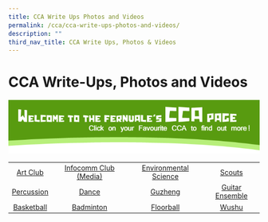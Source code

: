 ```yaml
---
title: CCA Write Ups Photos and Videos
permalink: /cca/cca-write-ups-photos-and-videos/
description: ""
third_nav_title: CCA Write Ups, Photos & Videos
---
```

# CCA Write-Ups, Photos and Videos

![](/images/Cca/CCA-Hdr.png)

|                 |                       |                         |                     |
|:---------------:|:---------------------:|:-----------------------:|:-------------------:|
|   <a href="/cca/CCA-Write-Ups-Photos-and-Videos/art-club/" target="_blank">Art Club</a>      | <a href="/cca/CCA-Write-Ups-Photos-and-Videos/infocomm-club-media/" target="_blank">Infocomm Club (Media)</a>  |  <a href="/cca/CCA-Write-Ups-Photos-and-Videos/environmental-science/" target="_blank">Environmental Science</a> |    <a href="/cca/CCA-Write-Ups-Photos-and-Videos/scouts/" target="_blank">Scouts</a> <br>     |
|  <a href="/cca/CCA-Write-Ups-Photos-and-Videos/percussion/" target="_blank">Percussion </a>    |    <a href="/cca/CCA-Write-Ups-Photos-and-Videos/dance/" target="_blank">Dance</a>              |      <a href="/cca/CCA-Write-Ups-Photos-and-Videos/guzheng/" target="_blank">Guzheng </a>           | <a href="/cca/CCA-Write-Ups-Photos-and-Videos/guitar-ensemble/" target="_blank">Guitar Ensemble</a> <br> |
|  <a href="/cca/CCA-Write-Ups-Photos-and-Videos/basketball/" target="_blank">Basketball</a>     |       <a href="/cca/CCA-Write-Ups-Photos-and-Videos/badminton/" target="_blank">Badminton</a>       |       <a href="/cca/CCA-Write-Ups-Photos-and-Videos/floorball/" target="_blank">Floorball</a>         |  <a href="/cca/CCA-Write-Ups-Photos-and-Videos/wushu/" target="_blank">Wushu</a>              |